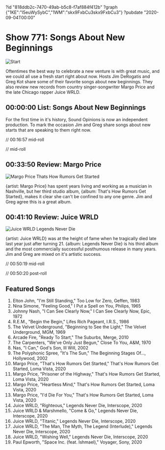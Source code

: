 ?id "818ddb2c-7470-49ab-b5c8-f7af884f412b"
?graph {"1KE":"l5euWySybC","1WM":"skx9FxbCu3skx9FxbCu3"}
?pubdate "2020-09-04T00:00"
# Show 771: Songs About New Beginnings



![Start](https://static.soundopinions.org/images/2020/1da19e.jpg)

Oftentimes the best way to celebrate a new venture is with great music, and we could all use a fresh start right about now. Hosts Jim DeRogatis and Greg Kot share some of their favorite songs about new beginnings. They also review new records from country singer-songwriter Margo Price  and the late Chicago rapper Juice WRLD.  

## 00:00:00 List: Songs About New Beginnings

For the first time in it's history, Sound Opinions is now an independent production. To mark the occasion Jim and Greg share songs about new starts that are speaking to them right now. 

// 00:16:57 mid-roll

//  mid-roll

## 00:33:50 Review: Margo Price

![Margo Price Thats How Rumors Get Started](https://static.soundopinions.org/assets/771/1KE2.jpg)

{artist: Margo Price} has spent years living and working as a musician in Nashville, but her third studio album, {album: That's How Rumors Get Started}, makes it clear she can't be confined to any one genre. Jim and Greg agree this is a great album.

## 00:41:10 Review: Juice WRLD

![Juice WRLD Legends Never Die](https://static.soundopinions.org/assets/771/1WM12.jpg)

{artist: Juice WRLD} was at the height of fame when he tragically died late last year just after turning 21. {album: Legends Never Die} is his third album and the most commercially successful posthumous release in many years. Jim and Greg are mixed on it's artistic success. 

// 00:50:19 mid-roll

// 00:50:20 post-roll

## Featured Songs

1. Elton John, "I'm Still Standing," Too Low for Zero, Geffen, 1983
1. Nina Simone, "Feeling Good," I Put a Spell on You, Philips, 1965
1. Johnny Nash, "I Can See Clearly Now," I Can See Clearly Now, Epic, 1972
1. R.E.M., "Begin the Begin," Lifes Rich Pageant, I.R.S., 1986
1. The Velvet Underground, "Beginning to See the Light," The Velvet Underground, MGM, 1969
1. Arcade Fire, "Ready To Start," The Suburbs, Merge, 2010
1. The Carpenters, "We've Only Just Begun," Close To You, A&M, 1970
1. Nas, "I Can," God's Son, Ill Will, 2002
1. The Polyphonic Spree, "It's The Sun," The Beginning Stages Of..., Hollywood, 2002
1. Margo Price, "That's How Rumors Get Started," That's How Rumors Get Started, Loma Vista, 2020
1. Margo Price, "Prisoner of the Highway," That's How Rumors Get Started, Loma Vista, 2020
1. Margo Price, "Heartless Mind," That's How Rumors Get Started, Loma Vista, 2020
1. Margo Price, "I'd Die For You," That's How Rumors Get Started, Loma Vista, 2020
1. Juice WRLD, "Righteous," Legends Never Die, Interscope, 2020
1. Juice WRLD & Marshmello, "Come & Go," Legends Never Die, Interscope, 2020
1. Juice WRLD, "Titanic," Legends Never Die, Interscope, 2020
1. Juice WRLD, "The Man, The Myth, The Legend (Interlude)," Legends Never Die, Interscope, 2020
1. Juice WRLD, "Wishing Well," Legends Never Die, Interscope, 2020
1. Paul Epworth, "Space Inc. (feat. Ishmael)," Voyager, Sony, 2020